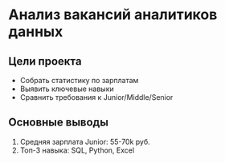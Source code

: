 # Анализ вакансий аналитиков данных

## Цели проекта
- Собрать статистику по зарплатам
- Выявить ключевые навыки
- Сравнить требования к Junior/Middle/Senior

## Основные выводы
1. Средняя зарплата Junior: 55-70k руб.
2. Топ-3 навыка: SQL, Python, Excel
